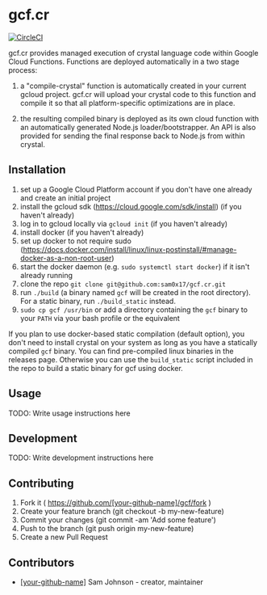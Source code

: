 # gcf.cr

[![CircleCI](https://circleci.com/gh/sam0x17/gcf.cr.svg?style=svg)](https://circleci.com/gh/sam0x17/gcf.cr)

gcf.cr provides managed execution of crystal language code within Google Cloud Functions.
Functions are deployed automatically in a two stage process:

1. a "compile-crystal" function is automatically created in your current gcloud project.
   gcf.cr will upload your crystal code to this function and compile it so that all
   platform-specific optimizations are in place.

2. the resulting compiled binary is deployed as its own cloud function with an automatically
   generated Node.js loader/bootstrapper. An API is also provided for sending the final
   response back to Node.js from within crystal.

## Installation

1. set up a Google Cloud Platform account if you don't have one already and create an initial project
2. install the gcloud sdk (https://cloud.google.com/sdk/install) (if you haven't already)
3. log in to gcloud locally via `gcloud init` (if you haven't already)
4. install docker (if you haven't already)
5. set up docker to not require sudo (https://docs.docker.com/install/linux/linux-postinstall/#manage-docker-as-a-non-root-user)
6. start the docker daemon (e.g. `sudo systemctl start docker`) if it isn't already running
7. clone the repo `git clone git@github.com:sam0x17/gcf.cr.git`
8. run `./build` (a binary named `gcf` will be created in the root directory). For a static binary, run `./build_static` instead.
9. `sudo cp gcf /usr/bin` or add a directory containing the `gcf` binary to your `PATH` via your bash profile or the equivalent

If you plan to use docker-based static compilation (default option), you don't need to install crystal on your system
as long as you have a statically compiled `gcf` binary. You can find pre-compiled linux binaries in the releases page.
Otherwise you can use the `build_static` script included in the repo to build a static binary for gcf using docker.

## Usage

TODO: Write usage instructions here

## Development

TODO: Write development instructions here

## Contributing

1. Fork it ( https://github.com/[your-github-name]/gcf/fork )
2. Create your feature branch (git checkout -b my-new-feature)
3. Commit your changes (git commit -am 'Add some feature')
4. Push to the branch (git push origin my-new-feature)
5. Create a new Pull Request

## Contributors

- [[your-github-name]](https://github.com/[your-github-name]) Sam Johnson - creator, maintainer
